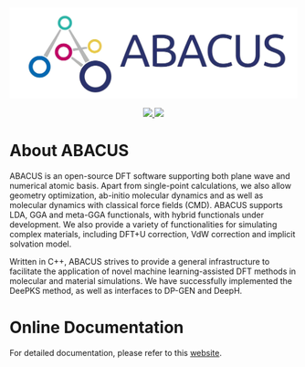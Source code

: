 <p align="center">
    <img src="docs/abacus-logo.jpg">
</p>

<p align="center">
    <a href="https://github.com/deepmodeling/abacus-develop/actions/workflows/image.yml">
        <img src="https://github.com/deepmodeling/abacus-develop/actions/workflows/image.yml/badge.svg">
    </a>
    <a href="https://github.com/deepmodeling/abacus-develop/actions/workflows/test.yml">
        <img src="https://github.com/deepmodeling/abacus-develop/actions/workflows/test.yml/badge.svg">
    </a>
</p>

<a id="readme-top"></a>

# About ABACUS
ABACUS is an open-source DFT software supporting both plane wave and numerical atomic basis. Apart from single-point calculations, we also allow geometry optimization, ab-initio molecular dynamics and as well as molecular dynamics with classical force fields (CMD). ABACUS supports LDA, GGA and meta-GGA functionals, with hybrid functionals under development. We also provide a variety of functionalities for simulating complex materials, including DFT+U correction, VdW correction and implicit solvation model.

Written in C++, ABACUS strives to provide a general infrastructure to facilitate the application of novel machine learning-assisted DFT methods in molecular and material simulations. We have successfully implemented the DeePKS method, as well as interfaces to DP-GEN and DeepH.

# Online Documentation
For detailed documentation, please refer to this [website](http://abacus.deepmodeling.com/en/latest/).